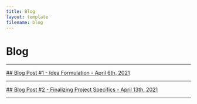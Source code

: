 ```yaml
---
title: Blog
layout: template
filename: blog
---
```


# Blog

<hr>

[## Blog Post #1 - Idea Formulation - April 6th, 2021](https://uwrealitylab.github.io/xrcapstone21sp-team1/blog1)

<hr>

[## Blog Post #2 - Finalizing Project Specifics - April 13th, 2021](https://uwrealitylab.github.io/xrcapstone21sp-team1/blog2)

<hr>
